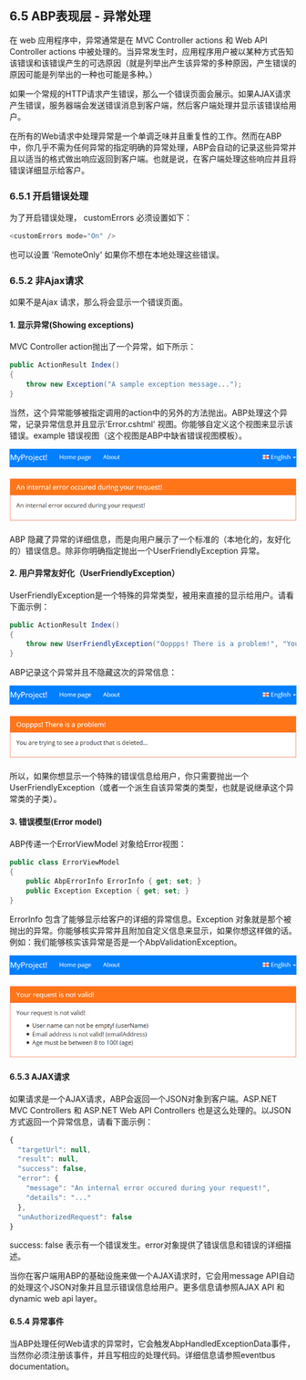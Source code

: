 ## 6.5 ABP表现层 - 异常处理

在 web 应用程序中，异常通常是在 MVC Controller actions 和 Web API Controller actions 中被处理的。当异常发生时，应用程序用户被以某种方式告知该错误和该错误产生的可选原因（就是列举出产生该异常的多种原因，产生错误的原因可能是列举出的一种也可能是多种。）

如果一个常规的HTTP请求产生错误，那么一个错误页面会展示。如果AJAX请求产生错误，服务器端会发送错误消息到客户端，然后客户端处理并显示该错误给用户。

在所有的Web请求中处理异常是一个单调乏味并且重复性的工作。然而在ABP中，你几乎不需为任何异常的指定明确的异常处理，ABP会自动的记录这些异常并且以适当的格式做出响应返回到客户端。也就是说，在客户端处理这些响应并且将错误详细显示给客户。

### 6.5.1 开启错误处理

为了开启错误处理， customErrors 必须设置如下：

``` csharp
<customErrors mode="On" />
```

也可以设置 'RemoteOnly' 如果你不想在本地处理这些错误。

### 6.5.2 非Ajax请求

如果不是Ajax 请求，那么将会显示一个错误页面。

#### 1. 显示异常(Showing exceptions)

MVC Controller action抛出了一个异常，如下所示：

``` csharp
public ActionResult Index()
{
    throw new Exception("A sample exception message...");
}
```

当然，这个异常能够被指定调用的action中的另外的方法抛出。ABP处理这个异常，记录异常信息并且显示'Error.cshtml' 视图。你能够自定义这个视图来显示该错误。example 错误视图（这个视图是ABP中缺省错误视图模板）。

![](https://github.com/ABPFrameWorkGroup/AbpDocument2Chinese/blob/master/Markdown/images/5.5.1.png)

ABP 隐藏了异常的详细信息，而是向用户展示了一个标准的（本地化的，友好化的）错误信息。除非你明确指定抛出一个UserFriendlyException 异常。

#### 2. 用户异常友好化（UserFriendlyException）

UserFriendlyException是一个特殊的异常类型，被用来直接的显示给用户。请看下面示例：

```csharp
public ActionResult Index()
{
    throw new UserFriendlyException("Ooppps! There is a problem!", "You are trying to see a product that is deleted...");
}
```

ABP记录这个异常并且不隐藏这次的异常信息：

![](https://github.com/ABPFrameWorkGroup/AbpDocument2Chinese/blob/master/Markdown/images/5.5.2.png)

所以，如果你想显示一个特殊的错误信息给用户，你只需要抛出一个UserFriendlyException（或者一个派生自该异常类的类型，也就是说继承这个异常类的子类）。

#### 3. 错误模型(Error model)

ABP传递一个ErrorViewModel 对象给Error视图：

``` csharp
public class ErrorViewModel
{
    public AbpErrorInfo ErrorInfo { get; set; }
    public Exception Exception { get; set; }
}
```

ErrorInfo 包含了能够显示给客户的详细的异常信息。Exception 对象就是那个被抛出的异常。你能够核实异常并且附加自定义信息来显示，如果你想这样做的话。例如：我们能够核实该异常是否是一个AbpValidationException。

![](https://github.com/ABPFrameWorkGroup/AbpDocument2Chinese/blob/master/Markdown/images/5.5.3.png)

#### 6.5.3 AJAX请求

如果请求是一个AJAX请求，ABP会返回一个JSON对象到客户端。ASP.NET MVC Controllers 和 ASP.NET Web API Controllers 也是这么处理的。以JSON方式返回一个异常信息，请看下面示例：

``` javascript
{
  "targetUrl": null,
  "result": null,
  "success": false,
  "error": {
    "message": "An internal error occured during your request!",
    "details": "..."
  },
  "unAuthorizedRequest": false
}
```

success: false 表示有一个错误发生。error对象提供了错误信息和错误的详细描述。

当你在客户端用ABP的基础设施来做一个AJAX请求时，它会用message API自动的处理这个JSON对象并且显示错误信息给用户。更多信息请参照AJAX API 和dynamic web api layer。

#### 6.5.4 异常事件

当ABP处理任何Web请求的异常时，它会触发AbpHandledExceptionData事件，当然你必须注册该事件，并且写相应的处理代码。详细信息请参照eventbus documentation。


